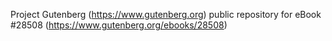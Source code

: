 Project Gutenberg (https://www.gutenberg.org) public repository for eBook #28508 (https://www.gutenberg.org/ebooks/28508)
